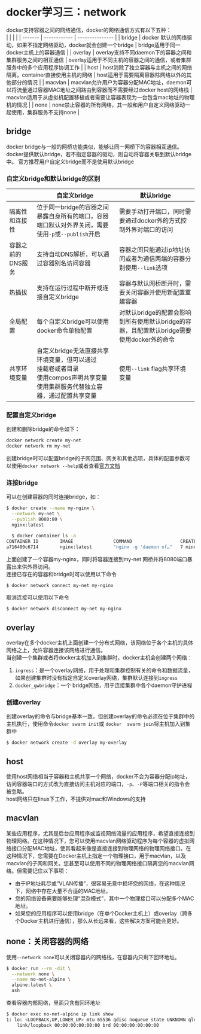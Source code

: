 # docker学习三：network

docker支持容器之间的网络通信，docker的网络通信方式有以下五种：   
|         |                   |                          |
| ------- | ------------ | --------------- |
| bridge  | docker 默认的网络驱动，如果不指定网络驱动，docker就会创建一个bridge                                            | bridge适用于同一docker主机上的容器通信                                         |
| overlay | overlay支持不同daemon下的容器之间和集群服务之间的相互通信                                                      | overlay适用于不同主机的容器之间的通信，或者集群服务中的多个应用程序协调工作    |
| host    | host消除了独立容器与主机之间的网络隔离，container直接使用主机的网络                                            | host适用于需要隔离容器除网络以外的其他部分的情况                               |
| macvlan | macvlan允许用户为容器分配MAC地址，daemon可以将流量通过容器MAC地址之间路由到容器而不需要经过docker host的网络栈 | macvlan适用于从虚拟机配置移植或者需要让容器表现为一台包含mac地址的物理机的情况 |
| none    | none禁止容器的所有网络，其一般和用户自定义网络驱动一起使用，集群服务不支持none                                 |

## bridge
docker bridge与一般的网桥功能类似，能够让同一网桥下的容器相互通信。  
docker提供默认bridge，若不指定容器的驱动，则自动将容器关联到默认bridge中。     官方推荐用户自定义bridge而不是使用默认bridge
### 自定义bridge和默认bridge的区别
|                   | 自定义bridge                                                                     | 默认bridge                                              |
| ----------------- | --- | ---------------------- |
| 隔离性和连接性    | 位于同一bridge的容器之间暴露自身所有的端口，容器端口默认对外界关闭，需要使用`-p`或`--publish`开启| 需要手动打开端口，同时需要通过docker外的方式控制外界对端口的访问  |
| 容器之前的DNS服务 | 支持自动DNS解析，可以通过容器别名访问容器         | 容器之间只能通过ip地址访问或者为通信两端的容器分别使用`--link`选项                         |
| 热插拔            | 支持在运行过程中断开或连接自定义bridge                                           | 容器与默认网桥断开时，需要关闭容器并使用新配置重建容器                         |
| 全局配置          | 每个自定义bridge可以使用docker命令单独配置                                       | 对默认bridge的配置会影响到所有使用默认bridge的容器，且配置默认bridge需要使用docker外的命令 |
| 共享环境变量      | 自定义bridge无法直接共享环境变量，但可以通过<br> 挂载卷或者目录<br>  使用compos声明共享变量<br>使用集群服务代替独立容器，通过配置共享变量  |使用`--link` flag共享环境变量

### 配置自定义bridge
创建和删除bridge的命令如下：

```bash
docker network create my-net
docker network rm my-net
```

创建bridge时可以配置bridge的子网范围、网关和其他选项，具体的配置参数可以使用`docker network --help`或者查看[官方文档](https://docs.docker.com/engine/reference/commandline/network_create/#specify-advanced-options)  


### 连接bridge

可以在创建容器的同时连接bridge，如：
```bash
$ docker create --name my-nginx \
  --network my-net \
  --publish 8080:80 \
  nginx:latest

  $ docker container ls -a
CONTAINER ID        IMAGE               COMMAND                  CREATED             STATUS                    PORTS               NAMES
a716400c6714        nginx:latest        "nginx -g 'daemon of…"   7 minutes ago       Created                                       my-nginx
```

上面创建了一个容器my-nginx，同时将容器连接到my-net 网桥并将8080端口暴露出来供外界访问。   
连接已存在的容器和bridge时可以使用以下命令
```bash
$ docker network connect my-net my-nginx
```

取消连接可以使用以下命令
```bash
$ docker network disconnect my-net my-nginx
```

## overlay
overlay在多个docker主机上面创建一个分布式网络，该网络位于各个主机的具体网络之上，允许容器连接该网络进行通信。   
当创建一个集群或者将docker主机加入到集群时，docker主机会创建两个网络：   
1.  `ingress`：是一个overlay网络，用于处理和集群控制有关的命令和数据流量，如果创建集群时没有指定自定义overlay网络，集群默认连接到`ingress`
2.  `docker_gwbridge`：一个 bridge网络，用于连接集群中各个daemon守护进程

### 创建overlay

创建overlay的命令与bridge基本一致，但创建overlay的命令必须在位于集群中的主机执行，使用命令`docker swarm init`或 `docker  swarm join`将主机加入到集群中

```bash
$ docker network create -d overlay my-overlay
```

## host
使用host网络相当于容器和主机共享一个网络，docker不会为容器分配ip地址，访问容器端口的方式改为直接访问主机对应的端口，`-p`、`-P`等端口相关的指令会被忽略。   
host网络只在linux下工作，不提供对mac和Windows的支持

## macvlan

某些应用程序，尤其是后台应用程序或监视网络流量的应用程序，希望直接连接到物理网络。在这种情况下，您可以使用macvlan网络驱动程序为每个容器的虚拟网络接口分配MAC地址，使其看起来像是直接连接到物理网络的物理网络接口。在这种情况下，您需要在Docker主机上指定一个物理接口，用于macvlan，以及macvlan的子网和网关。您甚至可以使用不同的物理网络接口隔离您的macvlan网络。但需要记住以下事项：
- 由于IP地址耗尽或“VLAN传播”，很容易无意中损坏您的网络，在这种情况下，网络中存在大量不合适的MAC地址。
- 您的网络设备需要能够处理“混杂模式”，其中一个物理接口可以分配多个MAC地址。 
- 如果您的应用程序可以使用bridge（在单个Docker主机上）或overlay（跨多个Docker主机进行通信），那么从长远来看，这些解决方案可能会更好。

## none：关闭容器的网络

使用`--network none`可以关闭容器内的网络栈，在容器内只剩下回环地址。
```bash
$ docker run --rm -dit \
  --network none \
  --name no-net-alpine \
  alpine:latest \
  ash
```

查看容器内部网络，里面只含有回环地址
```bash
$ docker exec no-net-alpine ip link show
1: lo: <LOOPBACK,UP,LOWER_UP> mtu 65536 qdisc noqueue state UNKNOWN qlen 1000
    link/loopback 00:00:00:00:00:00 brd 00:00:00:00:00:00
```